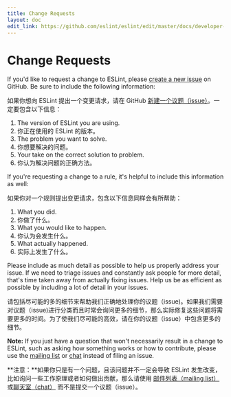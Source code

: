 ```yaml
---
title: Change Requests
layout: doc
edit_link: https://github.com/eslint/eslint/edit/master/docs/developer-guide/contributing/changes.md
---
```

<!-- Note: No pull requests accepted for this file. See README.md in the root directory for details. -->

# Change Requests

If you'd like to request a change to ESLint, please [create a new issue](https://github.com/eslint/eslint/issues/new?body=**What%20version%20are%20you%20using%3F**%0A%0A**What%20did%20you%20do%3F**%0A%0A**What%20happened%3F**%0A%0A**What%20did%20you%20expect%20to%20happen%3F**%0A%0A) on GitHub. Be sure to include the following information:

如果你想向 ESLint 提出一个变更请求，请在 GitHub [新建一个议题（issue）](https://github.com/eslint/eslint/issues/new?body=**What%20version%20are%20you%20using%3F**%0A%0A**What%20did%20you%20do%3F**%0A%0A**What%20happened%3F**%0A%0A**What%20did%20you%20expect%20to%20happen%3F**%0A%0A)。一定要包含以下信息：

1. The version of ESLint you are using.
1. 你正在使用的 ESLint 的版本。
1. The problem you want to solve.
1. 你想要解决的问题。
1. Your take on the correct solution to problem.
1. 你认为解决问题的正确方法。

If you're requesting a change to a rule, it's helpful to include this information as well:

如果你对一个规则提出变更请求，包含以下信息同样会有所帮助：

1. What you did.
1. 你做了什么。
1. What you would like to happen.
1. 你认为会发生什么。
1. What actually happened.
1. 实际上发生了什么。

Please include as much detail as possible to help us properly address your issue. If we need to triage issues and constantly ask people for more detail, that's time taken away from actually fixing issues. Help us be as efficient as possible by including a lot of detail in your issues.

请包括尽可能的多的细节来帮助我们正确地处理你的议题（issue)。如果我们需要对议题（issue)进行分类而且时常会询问更多的细节，那么实际修复这些问题将需要更多的时间。为了使我们尽可能的高效，请在你的议题（issue）中包含更多的细节。

**Note:** If you just have a question that won't necessarily result in a change to ESLint, such as asking how something works or how to contribute, please use the [mailing list](https://groups.google.com/group/eslint) or [chat](https://gitter.im/eslint/eslint) instead of filing an issue.

**注意：**如果你只是有一个问题，且该问题并不一定会导致 ESLint 发生改变，比如询问一些工作原理或者如何做出贡献，那么请使用 [邮件列表（mailing list）](https://groups.google.com/group/eslint) 或[聊天室（chat）](https://gitter.im/eslint/eslint) 而不是提交一个议题（issue）。
